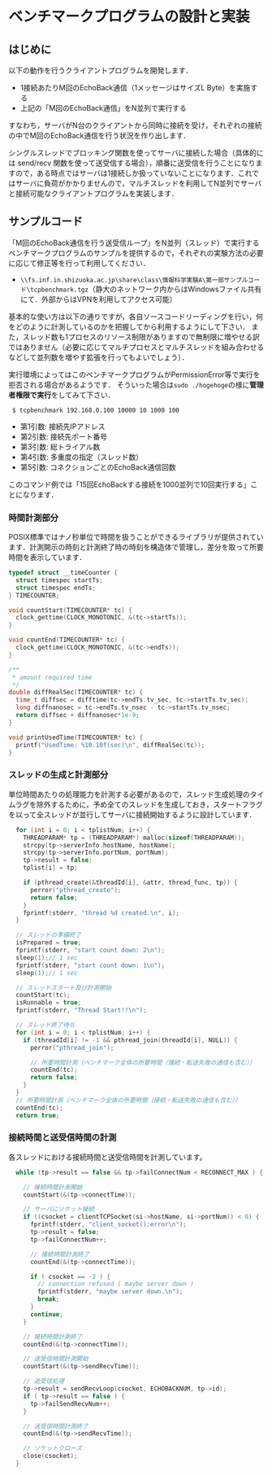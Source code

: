 # ベンチマークプログラムの設計と実装

## はじめに

以下の動作を行うクライアントプログラムを開発します．

-   1接続あたりM回のEchoBack通信（1メッセージはサイズL Byte）を実施する
-   上記の「M回のEchoBack通信」をN並列で実行する

すなわち，サーバがN台のクライアントから同時に接続を受け，それぞれの接続の中でM回のEchoBack通信を行う状況を作り出します．

シングルスレッドでブロッキング関数を使ってサーバに接続した場合（具体的には send/recv 関数を使って送受信する場合），順番に送受信を行うことになりますので，ある時点ではサーバは1接続しか扱っていないことになります．これではサーバに負荷がかかりませんので，マルチスレッドを利用してN並列でサーバと接続可能なクライアントプログラムを実装します．

## サンプルコード

「M回のEchoBack通信を行う送受信ループ」をN並列（スレッド）で実行するベンチマークプログラムのサンプルを提供するので，それぞれの実験方法の必要に応じて修正等を行って利用してください．

-   `\\fs.inf.in.shizuoka.ac.jp\share\class\情報科学実験A\第一部サンプルコード\tcpbenchmark.tgz`（静大のネットワーク内からはWindowsファイル共有にて．外部からはVPNを利用してアクセス可能）

基本的な使い方は以下の通りですが，各自ソースコードリーディングを行い，何をどのように計測しているのかを把握してから利用するようにして下さい． また，スレッド数も1プロセスのリソース制限がありますので無制限に増やせる訳ではありません（必要に応じてマルチプロセスとマルチスレッドを組み合わせるなどして並列数を増やす拡張を行ってもよいでしょう）．

実行環境によってはこのベンチマークプログラムがPermissionError等で実行を拒否される場合があるようです． そういった場合は`sudo ./hogehoge`の様に**管理者権限で実行**をしてみて下さい．

```shell
 $ tcpbenchmark 192.168.0.100 10000 10 1000 100
```

-   第1引数: 接続先IPアドレス
-   第2引数: 接続先ポート番号
-   第3引数: 総トライアル数
-   第4引数: 多重度の指定（スレッド数）
-   第5引数: コネクションごとのEchoBack通信回数

このコマンド例では「15回EchoBackする接続を1000並列で10回実行する」ことになります．

### 時間計測部分

POSIX標準ではナノ秒単位で時間を扱うことができるライブラリが提供されています．計測開示の時刻と計測終了時の時刻を構造体で管理し，差分を取って所要時間を表示しています．

```c
typedef struct __timeCounter {
  struct timespec startTs;
  struct timespec endTs;
} TIMECOUNTER;

void countStart(TIMECOUNTER* tc) {
  clock_gettime(CLOCK_MONOTONIC, &(tc->startTs));
}

void countEnd(TIMECOUNTER* tc) {
  clock_gettime(CLOCK_MONOTONIC, &(tc->endTs));
}

/**
 * amount required time
 */
double diffRealSec(TIMECOUNTER* tc) {
  time_t diffsec = difftime(tc->endTs.tv_sec, tc->startTs.tv_sec);
  long diffnanosec = tc->endTs.tv_nsec - tc->startTs.tv_nsec;
  return diffsec + diffnanosec*1e-9;
}

void printUsedTime(TIMECOUNTER* tc) {
  printf("UsedTime: %10.10f(sec)\n", diffRealSec(tc));
}
```

### スレッドの生成と計測部分

単位時間あたりの処理能力を計測する必要があるので，スレッド生成処理のタイムラグを除外するために，予め全てのスレッドを生成しておき，スタートフラグを以って全スレッドが並行してサーバに接続開始するように設計しています．

```c
  for (int i = 0; i < tplistNum; i++) {
    THREADPARAM* tp = (THREADPARAM*) malloc(sizeof(THREADPARAM));
    strcpy(tp->serverInfo.hostName, hostName);
    strcpy(tp->serverInfo.portNum, portNum);
    tp->result = false;
    tplist[i] = tp;

    if (pthread_create(&threadId[i], &attr, thread_func, tp)) {
      perror("pthread_create");
      return false;
    }
    fprintf(stderr, "thread %d created.\n", i);
  }

  // スレッドの準備終了
  isPrepared = true;
  fprintf(stderr, "start count down: 2\n");
  sleep(1);// 1 sec
  fprintf(stderr, "start count down: 1\n");
  sleep(1);// 1 sec

  // スレッドスタート及び計測開始
  countStart(tc);
  isRunnable = true;
  fprintf(stderr, "Thread Start!!\n");

  // スレッド終了待ち
  for (int i = 0; i < tplistNum; i++) {
    if (threadId[i] != -1 && pthread_join(threadId[i], NULL)) {
      perror("pthread_join");

      // 所要時間計測（ベンチマーク全体の所要時間（接続・転送失敗の通信も含む））
      countEnd(tc);
      return false;
    }
  }
  // 所要時間計測（ベンチマーク全体の所要時間（接続・転送失敗の通信も含む））
  countEnd(tc);
  return true;
```

### 接続時間と送受信時間の計測

各スレッドにおける接続時間と送受信時間を計測しています。

```c
  while (tp->result == false && tp->failConnectNum < RECONNECT_MAX ) {

    // 接続時間計測開始
    countStart(&(tp->connectTime));

    // サーバにソケット接続
    if ((csocket = clientTCPSocket(si->hostName, si->portNum)) < 0) {
      fprintf(stderr, "client_socket():error\n");
      tp->result = false;
      tp->failConnectNum++;

      // 接続時間計測終了
      countEnd(&(tp->connectTime));

      if ( csocket == -2 ) {
        // connection refused ( maybe server down )
        fprintf(stderr, "maybe server down.\n");
        break;
      }
      continue;
    }

    // 接続時間計測終了
    countEnd(&(tp->connectTime));

    // 送受信時間計測開始
    countStart(&(tp->sendRecvTime));

    // 送受信処理
    tp->result = sendRecvLoop(csocket, ECHOBACKNUM, tp->id);
    if ( tp->result == false ) {
      tp->failSendRecvNum++;
    }

    // 送受信時間計測終了
    countEnd(&(tp->sendRecvTime));

    // ソケットクローズ
    close(csocket);
  }
```
